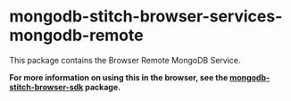 # mongodb-stitch-browser-services-mongodb-remote

This package contains the Browser Remote MongoDB Service.

**For more information on using this in the browser, see the [mongodb-stitch-browser-sdk](https://www.npmjs.com/package/mongodb-stitch-browser-sdk) package.**